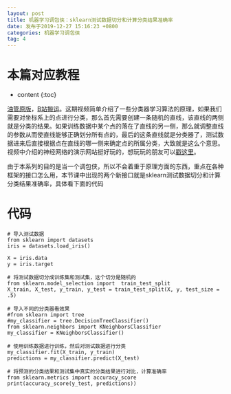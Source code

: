 ```yaml
---
layout: post
title: 机器学习调包侠：sklearn测试数据切分和计算分类结果准确率
date: 发布于2019-12-27 15:16:23 +0800
categories: 机器学习调包侠
tag: 4
---
```


# 本篇对应教程

* content
{:toc}


[油管原版](https://www.youtube.com/watch?v=84gqSbLcBFE)，[B站搬运](https://www.bilibili.com/video/av7283864)。这期视频简单介绍了一些分类器学习算法的原理，如果我们需要对坐标系上的点进行分类，那么首先需要创建一条随机的直线，该直线的两侧就是分类的结果。如果训练数据中某个点的落在了直线的另一侧，那么就调整直线的参数从而使直线能够正确划分所有点的，最后的这条直线就是分类器了，测试数据进来后直接根据点在直线的哪一侧来确定点的所属分类，大致就是这么个意思。视频中介绍的神经网络的演示网站挺好玩的，想玩玩的朋友可以[戳这里](http://playground.tensorflow.org)。  
<!-- more -->

由于本系列的目的是当一个调包侠，所以不会着重于原理方面的东西，重点在各种框架的接口怎么用，本节课中出现的两个新接口就是sklearn测试数据切分和计算分类结果准确率，具体看下面的代码

# 代码

    
    
    # 导入测试数据
    from sklearn import datasets
    iris = datasets.load_iris()
    
    X = iris.data
    y = iris.target
    
    # 将测试数据切分成训练集和测试集，这个切分是随机的
    from sklearn.model_selection import  train_test_split
    X_train, X_test, y_train, y_test = train_test_split(X, y, test_size = .5)
    
    # 导入不同的分类器看效果
    #from sklearn import tree
    #my_classifier = tree.DecisionTreeClassifier()
    from sklearn.neighbors import KNeighborsClassifier
    my_classifier = KNeighborsClassifier()
    
    # 使用训练数据进行训练，然后对测试数据进行分类
    my_classifier.fit(X_train, y_train)
    predictions = my_classifier.predict(X_test)
    
    # 将预测的分类结果和测试集中真实的分类结果进行对比，计算准确率
    from sklearn.metrics import accuracy_score
    print(accuracy_score(y_test, predictions))
    

